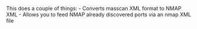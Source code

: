 This does a couple of things:
	- Converts masscan XML format to NMAP XML
	- Allows you to feed NMAP already discovered ports via an nmap XML file


